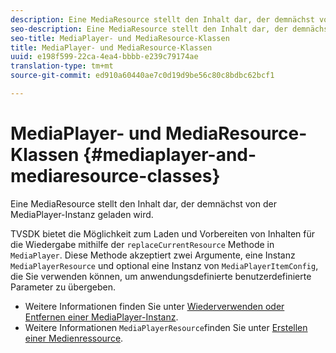 ```yaml
---
description: Eine MediaResource stellt den Inhalt dar, der demnächst von der MediaPlayer-Instanz geladen wird.
seo-description: Eine MediaResource stellt den Inhalt dar, der demnächst von der MediaPlayer-Instanz geladen wird.
seo-title: MediaPlayer- und MediaResource-Klassen
title: MediaPlayer- und MediaResource-Klassen
uuid: e198f599-22ca-4ea4-bbbb-e239c79174ae
translation-type: tm+mt
source-git-commit: ed910a60440ae7c0d19d9be56c80c8bdbc62bcf1

---
```



# MediaPlayer- und MediaResource-Klassen {#mediaplayer-and-mediaresource-classes}

Eine MediaResource stellt den Inhalt dar, der demnächst von der MediaPlayer-Instanz geladen wird.

<!--<a id="section_431AB7221E0249BF949EC72EEB9B428A"></a>-->

TVSDK bietet die Möglichkeit zum Laden und Vorbereiten von Inhalten für die Wiedergabe mithilfe der `replaceCurrentResource` Methode in `MediaPlayer`. Diese Methode akzeptiert zwei Argumente, eine Instanz `MediaPlayerResource` und optional eine Instanz von `MediaPlayerItemConfig`, die Sie verwenden können, um anwendungsdefinierte benutzerdefinierte Parameter zu übergeben.

* Weitere Informationen finden Sie unter [Wiederverwenden oder Entfernen einer MediaPlayer-Instanz](../../../../tvsdk-3x-android-prog/android-3x-content-playback-options-android2/mediaplayerobjects-working-with/android-3x-mediaplayer-reuse-or-remove.md).
* Weitere Informationen `MediaPlayerResource`finden Sie unter [Erstellen einer Medienressource](../../../../tvsdk-3x-android-prog/android-3x-content-playback-options-android2/mediaplayer-initialize-for-video/android-3x-media-resource-create.md).